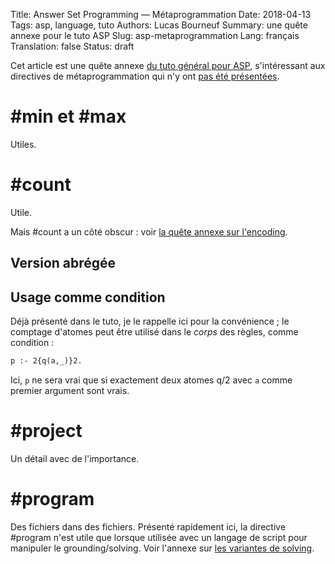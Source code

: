 Title: Answer Set Programming — Métaprogrammation
Date: 2018-04-13
Tags: asp, language, tuto
Authors: Lucas Bourneuf
Summary: une quête annexe pour le tuto ASP
Slug: asp-metaprogrammation
Lang: français
Translation: false
Status: draft

Cet article est une quête annexe [du tuto général pour ASP]({filename}/articles/asp-tuto.mkd),
s'intéressant aux directives de métaprogrammation qui n'y ont [pas été présentées]({filename}/articles/asp-tuto.mkd#Mtaprogrammation).


# #min et #max
Utiles.




# #count
Utile.

Mais #count a un côté obscur : voir [la quête annexe sur l'encoding]({filename}/articles/asp-encodings.mkd#count).

## Version abrégée


## Usage comme condition
Déjà présenté dans le tuto, je le rappelle ici pour la convénience ;
le comptage d'atomes peut être utilisé dans le *corps* des règles, comme condition :

```asp
p :- 2{q(a,_)}2.
```

Ici, `p` ne sera vrai que si exactement deux atomes q/2 avec `a` comme premier argument sont vrais.




# #project
Un détail avec de l'importance.




# #program
Des fichiers dans des fichiers.
Présenté rapidement ici, la directive #program n'est utile que lorsque utilisée avec un langage de script pour manipuler le grounding/solving.
Voir l'annexe sur [les variantes de solving]({filename}/articles/asp-solving-variants.mkd).
